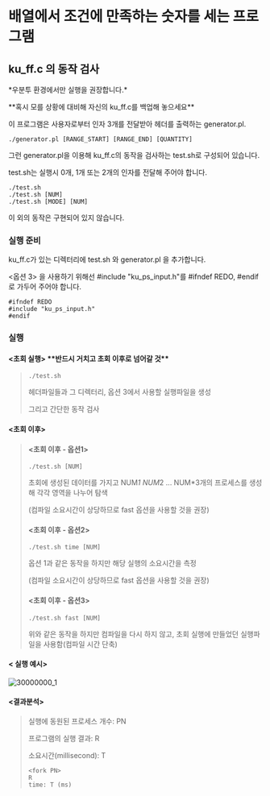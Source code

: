 배열에서 조건에 만족하는 숫자를 세는 프로그램
===========
ku_ff.c 의 동작 검사
------------

\*우분투 환경에서만 실행을 권장합니다.\*

\*\*혹시 모를 상황에 대비해 자신의 ku_ff.c를 백업해 놓으세요\*\*

이 프로그램은 사용자로부터 인자 3개를 전달받아 헤더를 출력하는 generator.pl.
```
./generator.pl [RANGE_START] [RANGE_END] [QUANTITY]
```
그런 generator.pl을 이용해 ku_ff.c의 동작을 검사하는 test.sh로 구성되어 있습니다.

test.sh는 실행시 0개, 1개 또는 2개의 인자를 전달해 주어야 합니다.

```
./test.sh
./test.sh [NUM]
./test.sh [MODE] [NUM]
```

이 외의 동작은 구현되어 있지 않습니다.


### 실행 준비
ku_ff.c가 있는 디렉터리에 test.sh 와 generator.pl 을 추가합니다.

<옵션 3> 을 사용하기 위해선 #include "ku_ps_input.h"를 #ifndef REDO, #endif로 가두어 주어야 합니다.
```
#ifndef REDO
#include "ku_ps_input.h"
#endif
```

### 실행
#### <초회 실행> \*\*반드시 거치고 초회 이후로 넘어갈 것\*\*
>	```
> ./test.sh 
>	```
> 헤더파일들과 그 디렉터리, 옵션 3에서 사용할 실행파일을 생성
> 
> 그리고 간단한 동작 검사
> 

#### <초회 이후>

> #### <초회 이후 - 옵션1>
>	```
> ./test.sh [NUM]
>	```
> 초회에 생성된 데이터를 가지고 NUM*1 NUM*2 ... NUM*3개의 프로세스를 생성해 각각 영역을 나누어 탐색
> 
> (컴파일 소요시간이 상당하므로 fast 옵션을 사용할 것을 권장)
>
> #### <초회 이후 - 옵션2>
>	```
> ./test.sh time [NUM]
>	```
>	
> 옵션 1과 같은 동작을 하지만 해당 실행의 소요시간을 측정 
> 
> (컴파일 소요시간이 상당하므로 fast 옵션을 사용할 것을 권장)
>
> #### <초회 이후 - 옵션3>
>	```
> ./test.sh fast [NUM]
>	```
>위와 같은 동작을 하지만 컴파일을 다시 하지 않고, 초회 실행에 만들었던 실행파일을 사용함(컴파일 시간 단축)



#### < 실행 예시>
![30000000_1](https://github.com/lee-chanah/Homeworks_public/blob/master/system_programing_HW/HW1/Extra%26Docs/30000000_1.png)
#### <결과분석>
> 실행에 동원된 프로세스 개수: PN
> 
> 프로그램의 실행 결과: R
> 
> 소요시간(millisecond): T
>	```
> <fork PN>
>  R
> time: T (ms)
>	```
